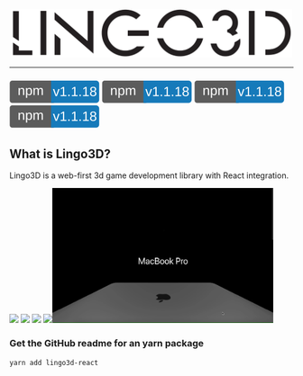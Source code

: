 <div align="center">
  <img width="500px" src="https://github.com/Hubert-HuJianhua/lingo3d-dev/blob/main/image/LINGO3Dlogo.png"/>
</div>


---
### [![npm][npm-image]][npm-url]   [![npm][npm-image]][npm-url]    [![npm][npm-image]][npm-url]   [![npm][npm-image]][npm-url]
[npm-image]: https://github.com/Hubert-HuJianhua/lingo3d-dev/blob/main/image/npm.svg
[npm-url]: https://www.npmjs.com/package/lingo3d-react


## What is Lingo3D?
Lingo3D is a web-first 3d game development library with React integration.

<img src="https://github.com/Hubert-HuJianhua/lingo3d-dev/blob/main/image/applewatch.gif" height="270px"> <img src="https://github.com/Hubert-HuJianhua/lingo3d-dev/blob/main/image/fairytale.gif" height="270px"> <img src="https://github.com/Hubert-HuJianhua/lingo3d-dev/blob/main/image/pingpong.gif" height="240px">
<img src="https://github.com/Hubert-HuJianhua/lingo3d-dev/blob/main/image/universe.gif" height="240px"><img src="https://github.com/Hubert-HuJianhua/lingo3d-dev/blob/main/image/macbook.gif" height="240px">




### Get the GitHub readme for an yarn package
```
yarn add lingo3d-react
```
